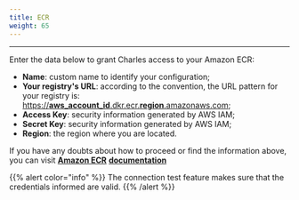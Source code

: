 ```yaml
---
title: ECR
weight: 65
---
```


---

Enter the data below to grant Charles access to your Amazon ECR:

* **Name**: custom name to identify your configuration;
* **Your registry's URL**: according to the convention, the URL pattern for your registry is: [https://**aws\_account\_id**.dkr.ecr.**region**.amazonaws.com](https://aws_account_id.dkr.ecr.region.amazonaws.com);
* **Access Key**: security information generated by AWS IAM;
* **Secret Key**: security information generated by AWS IAM;
* **Region**: the region where you are located. 

If you have any doubts about how to proceed or find the information above, you can visit [**Amazon ECR**](https://docs.aws.amazon.com/AmazonECR/latest/userguide/Registries.html) [**documentation**](https://docs.aws.amazon.com/AmazonECR/latest/userguide/Registries.html)

{{% alert color="info" %}}
The connection test feature makes sure that the credentials informed are valid.
{{% /alert %}}
